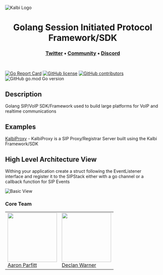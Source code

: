 ![Kalbi Logo](https://raw.githubusercontent.com/hyperioxx/Kalbi/master/assets/images/logo_transparent_background.png "Kalbi Logo")




<h1 align="center">
  Golang Session Initiated Protocol Framework/SDK
</h1>

<h3 align="center"> 
  <a href="https://twitter.com/KalbiProject">Twitter</a> • 
  <a href="https://www.reddit.com/r/Kalbi/">Community</a> •
  <a href="https://discord.gg/6NCKgrz">Discord</a>
</h3>

<p>&nbsp;</p>



 [![Go Report Card](https://goreportcard.com/badge/github.com/KalbiProject/Kalbi)](https://goreportcard.com/report/github.com/KalbiProject/Kalbi) [![GitHub license](https://img.shields.io/github/license/Naereen/StrapDown.js.svg)](https://github.com/KalbiProject/Kalbi/LICENCE)  [![GitHub contributors](https://img.shields.io/github/contributors/Naereen/StrapDown.js.svg)](https://github.com/KalbiProject/Kalbi/graphs/contributors/) ![GitHub go.mod Go version](https://img.shields.io/github/go-mod/go-version/Hyperioxx/Kalbi) 
<br />



## Description

Golang SIP/VoIP SDK/Framework used to build large platforms for VoIP and realtime communications


## Examples

[KalbiProxy](https://github.com/KalbiProject/KalbiProxy) - KalbiProxy is a SIP Proxy/Registrar Server built using the Kalbi Framework/SDK

## High Level Architecture View

Withing your application create a struct following the EventListener interface and register it to the SIPStack either with a go channel or a callback function for SIP Events

![Basic View](https://raw.githubusercontent.com/hyperioxx/Kalbi/master/doc/BasicView.png "Basic View")


### Core Team

<table>
   <tr>
      <td>
         <a href="https://github.com/hyperioxx"><img width="160px" src="https://avatars0.githubusercontent.com/u/17745250?s=400&u=561eac60ef16400408dc29f10ef36de8dbf011f9&v=4"><br>
         Aaron Parfitt</a><br>
        </td>
      <td>
         <a href="https://github.com/DeWarner"><img width="160px" src="https://avatars1.githubusercontent.com/u/20417324?s=460&u=42c60bbaa4a38e60394a1b9aeeb42dfd3969e708&v=4"><br>
         Declan Warner</a><br>  
      </td>
   </tr>
</table>

